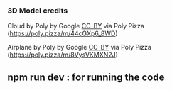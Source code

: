 ### 3D Model credits

Cloud by Poly by Google [CC-BY](https://creativecommons.org/licenses/by/3.0/) via Poly Pizza (https://poly.pizza/m/44cGXp6_8WD)

Airplane by Poly by Google [CC-BY](https://creativecommons.org/licenses/by/3.0/) via Poly Pizza (https://poly.pizza/m/8VysVKMXN2J)

## npm run dev : for running the code 